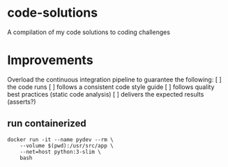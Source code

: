 # code-solutions
A compilation of my code solutions to coding challenges

# Improvements

Overload the continuous integration pipeline to guarantee the following:
[ ] the code runs 
[ ] follows a consistent code style guide
[ ] follows quality best practices (static code analysis) 
[ ] delivers the expected results (asserts?)

## run containerized
```
docker run -it --name pydev --rm \
    --volume $(pwd):/usr/src/app \
    --net=host python:3-slim \
    bash
```
